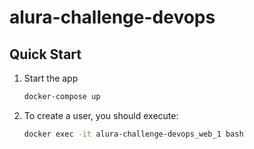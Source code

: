 # alura-challenge-devops

## Quick Start

1. Start the app

   ```bash
   docker-compose up
   ```

1. To create a user, you should execute:

   ```bash
   docker exec -it alura-challenge-devops_web_1 bash
   ```   
